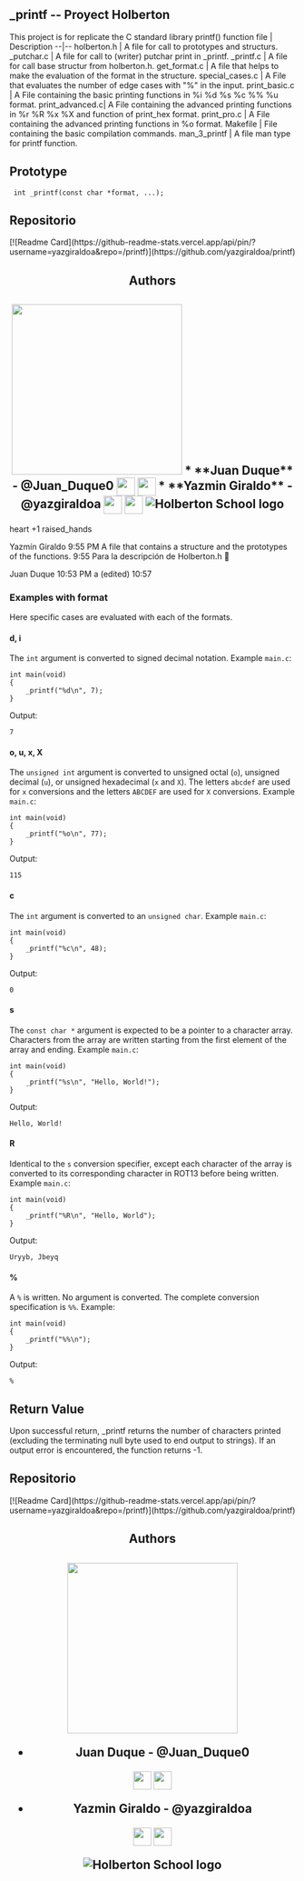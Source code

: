 ## _printf -- Proyect Holberton
This project is for replicate the C standard library printf() function
file            |   Description
--|--
holberton.h     | A file for call to prototypes and structurs.
_putchar.c      | A file for call to (writer)  putchar print  in _printf.
_printf.c       | A file  for call base structur from holberton.h.
get_format.c    | A file that helps to make the evaluation of the format in the structure.
special_cases.c | A File that evaluates the number of edge cases with "%" in the input.
print_basic.c   | A File containing the basic printing functions in %i %d %s %c %% %u format.
print_advanced.c| A File containing the advanced printing functions in %r %R %x %X and function of print_hex format.
print_pro.c     | A File containing the advanced printing functions in %o format.
Makefile        | File containing the basic compilation commands.
man_3_printf    | A file man type for printf function.
## Prototype
``` int _printf(const char *format, ...);```
<h2>Repositorio</h2>
[![Readme Card](https://github-readme-stats.vercel.app/api/pin/?username=yazgiraldoa&repo=/printf)](https://github.com/yazgiraldoa/printf)
<h2 align = 'center'>Authors</h2>
<h2 align = 'center' ><img src='https://raw.githubusercontent.com/ShahriarShafin/ShahriarShafin/main/Assets/handshake.gif' width="300px">
* **Juan Duque** - @Juan_Duque0
  <a href = 'https://www.twitter.com/@juan_duque0'> <img width = '32px' align= 'center' src="https://raw.githubusercontent.com/rahulbanerjee26/githubAboutMeGenerator/main/icons/twitter.svg"/></a>
  <a href = 'https://www.github.com/DKBARB10'> <img width = '32px' align= 'center' src="https://raw.githubusercontent.com/rahulbanerjee26/githubAboutMeGenerator/main/icons/github.svg"/></a>
* **Yazmin Giraldo** - @yazgiraldoa
  <a href = 'https://www.twitter.com/@yazgiraldoa'> <img width = '32px' align= 'center' src="https://raw.githubusercontent.com/rahulbanerjee26/githubAboutMeGenerator/main/icons/twitter.svg"/></a>
  <a href = 'https://www.github.com/yazgiraldoa'> <img width = '32px' align= 'center' src="https://raw.githubusercontent.com/rahulbanerjee26/githubAboutMeGenerator/main/icons/github.svg"/></a>
  <img src="http://www.holbertonschool.com/holberton-logo.png" alt="Holberton School logo">
  </h2>
  heart
  +1
  raised_hands






Yazmín Giraldo  9:55 PM
A file that contains a structure and the prototypes of the functions.
9:55
Para la descripción de Holberton.h :see_no_evil:

Juan Duque  10:53 PM
a (edited)
10:57
### Examples with format
Here specific cases are evaluated with each of the formats.
#### d, i
The `int` argument is converted to signed decimal notation.
Example `main.c`:
```
int main(void)
{
    _printf("%d\n", 7);
}
```
Output:
```
7
```
#### o, u, x, X
The `unsigned int` argument is converted to unsigned octal (`o`), unsigned
decimal (`u`), or unsigned hexadecimal (`x` and `X`). The letters `abcdef` are
used for `x` conversions and the letters `ABCDEF` are used for `X` conversions.
Example `main.c`:
```
int main(void)
{
    _printf("%o\n", 77);
}
```
Output:
```
115
```
#### c
The `int` argument is converted to an `unsigned char`.
Example `main.c`:
```
int main(void)
{
    _printf("%c\n", 48);
}
```
Output:
```
0
```
#### s
The `const char *` argument is expected to be a pointer to a character array. Characters from the array are written starting from the first element of the array and ending.
Example `main.c`:
```
int main(void)
{
    _printf("%s\n", "Hello, World!");
}
```
Output:
```
Hello, World!
```
#### R
Identical to the `s` conversion specifier, except each character of the array
is converted to its corresponding character in ROT13 before being written.
Example `main.c`:
```
int main(void)
{
    _printf("%R\n", "Hello, World");
}
```
Output:
```
Uryyb, Jbeyq
```
#### %
A `%` is written. No argument is converted. The complete conversion
specification is `%%`.
Example:
```
int main(void)
{
    _printf("%%\n");
}
```
Output:
```
%
```

## Return Value
Upon successful return, _printf returns the number of characters printed (excluding the terminating null byte used to end output to strings). If an output error is encountered, the function returns -1.


<h2>Repositorio</h2>
[![Readme Card](https://github-readme-stats.vercel.app/api/pin/?username=yazgiraldoa&repo=/printf)](https://github.com/yazgiraldoa/printf)

 <h2 align = 'center'>Authors</h2>
<h2 align = 'center' ><img src='https://raw.githubusercontent.com/ShahriarShafin/ShahriarShafin/main/Assets/handshake.gif' width="300px"> 

* **Juan Duque** - @Juan_Duque0 

<a href = 'https://www.twitter.com/@juan_duque0'> <img width = '32px' align= 'center' src="https://raw.githubusercontent.com/rahulbanerjee26/githubAboutMeGenerator/main/icons/twitter.svg"/></a> 
<a href = 'https://www.github.com/DKBARB10'> <img width = '32px' align= 'center' src="https://raw.githubusercontent.com/rahulbanerjee26/githubAboutMeGenerator/main/icons/github.svg"/></a> 

* **Yazmin Giraldo** - @yazgiraldoa 

<a href = 'https://www.twitter.com/@yazgiraldoa'> <img width = '32px' align= 'center' src="https://raw.githubusercontent.com/rahulbanerjee26/githubAboutMeGenerator/main/icons/twitter.svg"/></a> 
<a href = 'https://www.github.com/yazgiraldoa'> <img width = '32px' align= 'center' src="https://raw.githubusercontent.com/rahulbanerjee26/githubAboutMeGenerator/main/icons/github.svg"/></a> 
   
 <img src="http://www.holbertonschool.com/holberton-logo.png" alt="Holberton School logo">
  
   
</h2>



